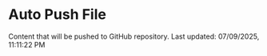 # Auto Push File

Content that will be pushed to GitHub repository.
Last updated: 07/09/2025, 11:11:22 PM